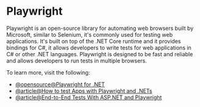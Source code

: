 # Playwright

Playwright is an open-source library for automating web browsers built by Microsoft, similar to Selenium, it's commonly used for testing web applications. It's built on top of the .NET Core runtime and it provides bindings for C#, it allows developers to write tests for web applications in C# or other .NET languages. Playwright is designed to be fast and reliable and allows developers to run tests in multiple browsers.

To learn more, visit the following:

- [@opensource@Playwright for .NET](https://github.com/microsoft/playwright-dotnet)
- [@article@How to test Apps with Playwright and .NETs](https://www.twilio.com/blog/test-web-apps-with-playwright-and-csharp-dotnet)
- [@article@End-to-End Tests With ASP.NET and Playwright](https://khalidabuhakmeh.com/end-to-end-test-with-aspnet-core-xunit-and-playwright)
